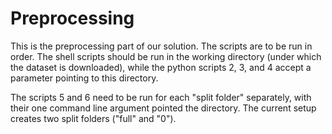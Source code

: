 # Preprocessing

This is the preprocessing part of our solution. The scripts are to be run in order. The shell scripts should be run in the working directory (under which the dataset is downloaded), while the python scripts 2, 3, and 4 accept a parameter pointing to this directory.

The scripts 5 and 6 need to be run for each "split folder" separately, with their one command line argument pointed the directory. The current setup creates two split folders ("full" and "0").